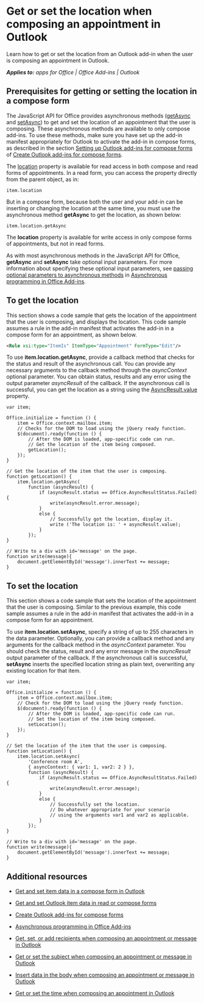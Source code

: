 
# Get or set the location when composing an appointment in Outlook
Learn how to get or set the location from an Outlook add-in when the user is composing an appointment in Outlook.

 _**Applies to:** apps for Office | Office Add-ins | Outlook_


## Prerequisites for getting or setting the location in a compose form
<a name="mod_off15_HowToGetSetLocation_Prerequisites"> </a>

The JavaScript API for Office provides asynchronous methods ([getAsync](http://dev.outlook.com/reference/add-ins/Location.html%28Office.15%29.md) and [setAsync](http://dev.outlook.com/reference/add-ins/Location.html%28Office.15%29.md)) to get and set the location of an appointment that the user is composing. These asynchronous methods are available to only compose add-ins. To use these methods, make sure you have set up the add-in manifest appropriately for Outlook to activate the add-in in compose forms, as described in the section [Setting up Outlook add-ins for compose forms](../outlook/compose/compose-scenario.md#mod_off15_CreatingForCompose_SettingUp) of [Create Outlook add-ins for compose forms](../outlook/compose/compose-scenario.md).

The [location](http://dev.outlook.com/reference/add-ins/Office.context.mailbox.item.html%28Office.15%29.md) property is available for read access in both compose and read forms of appointments. In a read form, you can access the property directly from the parent object, as in:




```
item.location
```

But in a compose form, because both the user and your add-in can be inserting or changing the location at the same time, you must use the asynchronous method  **getAsync** to get the location, as shown below:




```
item.location.getAsync
```

The  **location** property is available for write access in only compose forms of appointments, but not in read forms.

As with most asynchronous methods in the JavaScript API for Office,  **getAsync** and **setAsync** take optional input parameters. For more information about specifying these optional input parameters, see [passing optional parameters to asynchronous methods](http://msdn.microsoft.com/en-us/library/7fe6bb42-3178-4d96-85f5-af5caea7b950%28Office.15%29.aspx#AsyncProgramming_OptionalParameters) in [Asynchronous programming in Office Add-ins](../how-to/asynchronous-programming-in-office-add-ins.md).


## To get the location
<a name="mod_off15_HowToGetSetLocation_Get"> </a>

This section shows a code sample that gets the location of the appointment that the user is composing, and displays the location. This code sample assumes a rule in the add-in manifest that activates the add-in in a compose form for an appointment, as shown below.


```XML
<Rule xsi:type="ItemIs" ItemType="Appointment" FormType="Edit"/>

```

To use  **item.location.getAsync**, provide a callback method that checks for the status and result of the asynchronous call. You can provide any necessary arguments to the callback method through the  _asyncContext_ optional parameter. You can obtain status, results and any error using the output parameter _asyncResult_ of the callback. If the asynchronous call is successful, you can get the location as a string using the [AsyncResult.value](http://dev.outlook.com/reference/add-ins/simple-types.html%28Office.15%29.md) property.




```
var item;

Office.initialize = function () {
    item = Office.context.mailbox.item;
    // Checks for the DOM to load using the jQuery ready function.
    $(document).ready(function () {
        // After the DOM is loaded, app-specific code can run.
        // Get the location of the item being composed.
        getLocation();
    });
}

// Get the location of the item that the user is composing.
function getLocation() {
    item.location.getAsync(
        function (asyncResult) {
            if (asyncResult.status == Office.AsyncResultStatus.Failed){
                write(asyncResult.error.message);
            }
            else {
                // Successfully got the location, display it.
                write ('The location is: ' + asyncResult.value);
            }
        });
}

// Write to a div with id='message' on the page.
function write(message){
    document.getElementById('message').innerText += message; 
}
```


## To set the location
<a name="mod_off15_HowToGetSetLocation_Set"> </a>

This section shows a code sample that sets the location of the appointment that the user is composing. Similar to the previous example, this code sample assumes a rule in the add-in manifest that activates the add-in in a compose form for an appointment.

To use  **item.location.setAsync**, specify a string of up to 255 characters in the data parameter. Optionally, you can provide a callback method and any arguments for the callback method in the  _asyncContext_ parameter. You should check the status, result and any error message in the _asyncResult_ output parameter of the callback. If the asynchronous call is successful, **setAsync** inserts the specified location string as plain text, overwriting any existing location for that item.




```
var item;

Office.initialize = function () {
    item = Office.context.mailbox.item;
    // Check for the DOM to load using the jQuery ready function.
    $(document).ready(function () {
        // After the DOM is loaded, app-specific code can run.
        // Set the location of the item being composed.
        setLocation();
    });
}

// Set the location of the item that the user is composing.
function setLocation() {
    item.location.setAsync(
        'Conference room A',
        { asyncContext: { var1: 1, var2: 2 } },
        function (asyncResult) {
            if (asyncResult.status == Office.AsyncResultStatus.Failed){
                write(asyncResult.error.message);
            }
            else {
                // Successfully set the location.
                // Do whatever appropriate for your scenario
                // using the arguments var1 and var2 as applicable.
            }
        });
}

// Write to a div with id='message' on the page.
function write(message){
    document.getElementById('message').innerText += message; 
}
```


## Additional resources
<a name="mod_off15_HowToGetSetLocation_AdditionalRsc"> </a>


- [Get and set item data in a compose form in Outlook](../outlook/compose/get-and-set-item-data-in-a-compose-form.md)
    
- [Get and set Outlook item data in read or compose forms](../outlook/apis/item-data.md)
    
- [Create Outlook add-ins for compose forms](../outlook/compose/compose-scenario.md)
    
- [Asynchronous programming in Office Add-ins](../how-to/asynchronous-programming-in-office-add-ins.md)
    
- [Get, set, or add recipients when composing an appointment or message in Outlook](../outlook/compose/get-set-or-add-recipients.md)
    
- [Get or set the subject when composing an appointment or message in Outlook](../outlook/compose/get-or-set-the-subject.md)
    
- [Insert data in the body when composing an appointment or message in Outlook](../outlook/compose/insert-data-in-the-body.md)
    
- [Get or set the time when composing an appointment in Outlook](../outlook/compose/get-or-set-the-time-of-an-appointment.md)
    
